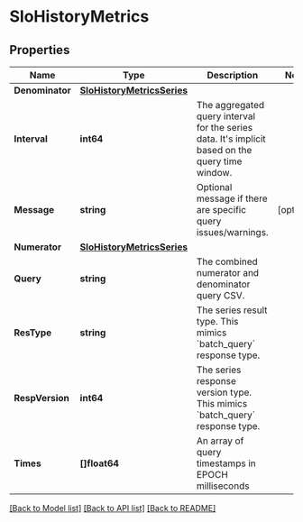 # SloHistoryMetrics

## Properties

Name | Type | Description | Notes
------------ | ------------- | ------------- | -------------
**Denominator** | [**SloHistoryMetricsSeries**](SLOHistoryMetricsSeries.md) |  | 
**Interval** | **int64** | The aggregated query interval for the series data. It&#39;s implicit based on the query time window. | 
**Message** | **string** | Optional message if there are specific query issues/warnings. | [optional] 
**Numerator** | [**SloHistoryMetricsSeries**](SLOHistoryMetricsSeries.md) |  | 
**Query** | **string** | The combined numerator and denominator query CSV. | 
**ResType** | **string** | The series result type. This mimics &#x60;batch_query&#x60; response type. | 
**RespVersion** | **int64** | The series response version type. This mimics &#x60;batch_query&#x60; response type. | 
**Times** | **[]float64** | An array of query timestamps in EPOCH milliseconds | 

[[Back to Model list]](../README.md#documentation-for-models) [[Back to API list]](../README.md#documentation-for-api-endpoints) [[Back to README]](../README.md)


